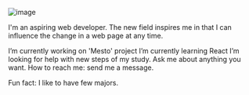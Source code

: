 ![image](https://github.com/Salynochka/Salynochka/assets/121084483/a53cc069-035e-4042-9290-8d10650d3f94)

I'm an aspiring web developer. The new field inspires me in that I can influence the change in a web page at any time. 

I’m currently working on 'Mesto' project
I’m currently learning React
I’m looking for help with new steps of my study.
Ask me about anything you want.
How to reach me: send me a message.

Fun fact: I like to have few majors.
